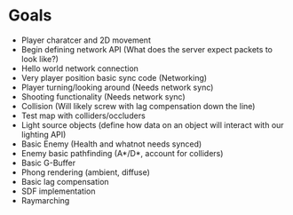 # Goals
* Player charatcer and 2D movement
* Begin defining network API (What does the server expect packets to look like?)
* Hello world network connection
* Very player position basic sync code (Networking)
* Player turning/looking around (Needs network sync)
* Shooting functionality (Needs network sync)
* Collision (Will likely screw with lag compensation down the line)
* Test map with colliders/occluders
* Light source objects (define how data on an object will interact with our lighting API)
* Basic Enemy (Health and whatnot needs synced)
* Enemy basic pathfinding (A*/D*, account for colliders)
* Basic G-Buffer
* Phong rendering (ambient, diffuse)
* Basic lag compensation
* SDF implementation
* Raymarching
